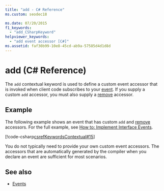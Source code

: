 ```yaml
---
title: "add - C# Reference"
ms.custom: seodec18

ms.date: 07/20/2015
f1_keywords: 
  - "add_CSharpKeyword"
helpviewer_keywords: 
  - "add event accessor [C#]"
ms.assetid: faf30b99-10e8-45cd-ab9a-57585d4d1d8d
---
```

# add (C# Reference)
The `add` contextual keyword is used to define a custom event accessor that is invoked when client code subscribes to your [event](../../../csharp/language-reference/keywords/event.md). If you supply a custom `add` accessor, you must also supply a [remove](../../../csharp/language-reference/keywords/remove.md) accessor.  
  
## Example  
 The following example shows an event that has custom `add` and [remove](../../../csharp/language-reference/keywords/remove.md) accessors. For the full example, see [How to:  Implement Interface Events](../../../csharp/programming-guide/events/how-to-implement-interface-events.md).  
  
[!code-csharp[csrefKeywordsContextual#15](~/samples/snippets/csharp/VS_Snippets_VBCSharp/csrefKeywordsContextual/CS/csrefKeywordsContextual.cs#15)]
  
 You do not typically need to provide your own custom event accessors. The accessors that are automatically generated by the compiler when you declare an event are sufficient for most scenarios.  
  
## See also

- [Events](../../../csharp/programming-guide/events/index.md)

